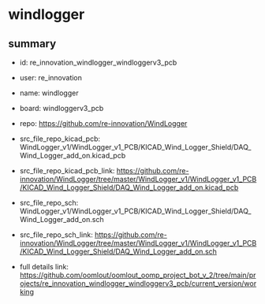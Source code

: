 # windlogger
 
## summary 
* id: re_innovation_windlogger_windloggerv3_pcb
* user: re_innovation
* name: windlogger
* board: windloggerv3_pcb
* repo: https://github.com/re-innovation/WindLogger
* src_file_repo_kicad_pcb: WindLogger_v1/WindLogger_v1_PCB/KICAD_Wind_Logger_Shield/DAQ_Wind_Logger_add_on.kicad_pcb
* src_file_repo_kicad_pcb_link: https://github.com/re-innovation/WindLogger/tree/master/WindLogger_v1/WindLogger_v1_PCB/KICAD_Wind_Logger_Shield/DAQ_Wind_Logger_add_on.kicad_pcb


* src_file_repo_sch: WindLogger_v1/WindLogger_v1_PCB/KICAD_Wind_Logger_Shield/DAQ_Wind_Logger_add_on.sch
* src_file_repo_sch_link: https://github.com/re-innovation/WindLogger/tree/master/WindLogger_v1/WindLogger_v1_PCB/KICAD_Wind_Logger_Shield/DAQ_Wind_Logger_add_on.sch
* full details link: https://github.com/oomlout/oomlout_oomp_project_bot_v_2/tree/main/projects/re_innovation_windlogger_windloggerv3_pcb/current_version/working  







